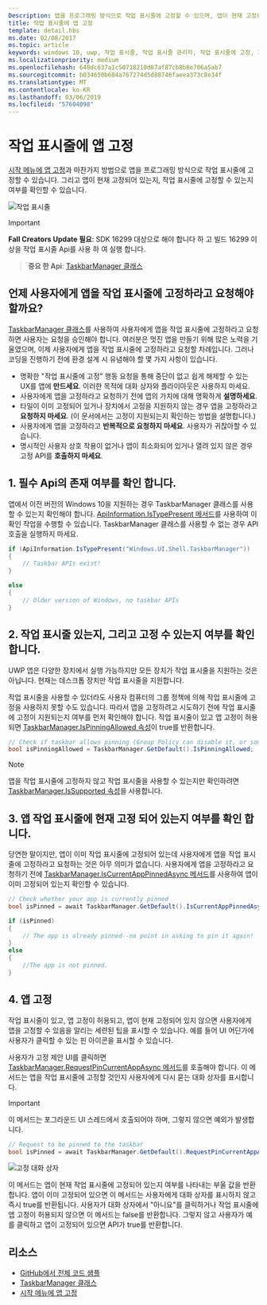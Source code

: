 ```yaml
---
Description: 앱을 프로그래밍 방식으로 작업 표시줄에 고정할 수 있으며, 앱이 현재 고정되어 있는지 확인할 수 있습니다.
title: 작업 표시줄에 앱 고정
template: detail.hbs
ms.date: 02/08/2017
ms.topic: article
keywords: windows 10, uwp, 작업 표시줄, 작업 표시줄 관리자, 작업 표시줄에 고정, 기본 타일
ms.localizationpriority: medium
ms.openlocfilehash: 640dc637a1c50718210d87af87cb8b8e706a5ab7
ms.sourcegitcommit: b034650b684a767274d5d88746faeea373c8e34f
ms.translationtype: MT
ms.contentlocale: ko-KR
ms.lasthandoff: 03/06/2019
ms.locfileid: "57604098"
---
```

# <a name="pin-your-app-to-the-taskbar"></a>작업 표시줄에 앱 고정

[시작 메뉴에 앱 고정](tiles-and-notifications/primary-tile-apis.md)과 마찬가지 방법으로 앱을 프로그래밍 방식으로 작업 표시줄에 고정할 수 있습니다. 그리고 앱이 현재 고정되어 있는지, 작업 표시줄에 고정할 수 있는지 여부를 확인할 수 있습니다. 

![작업 표시줄](images/taskbar/taskbar.png)

> [!IMPORTANT]
> **Fall Creators Update 필요**: SDK 16299 대상으로 해야 합니다 하 고 빌드 16299 이상을 작업 표시줄 Api를 사용 하 여 실행 합니다.

> **중요 한 Api**: [TaskbarManager 클래스](https://docs.microsoft.com/uwp/api/windows.ui.shell.taskbarmanager) 


## <a name="when-should-you-ask-the-user-to-pin-your-app-to-the-taskbar"></a>언제 사용자에게 앱을 작업 표시줄에 고정하라고 요청해야 할까요? 

[TaskbarManager 클래스](https://docs.microsoft.com/uwp/api/windows.ui.shell.taskbarmanager)를 사용하여 사용자에게 앱을 작업 표시줄에 고정하라고 요청하면 사용자는 요청을 승인해야 합니다. 여러분은 멋진 앱을 만들기 위해 많은 노력을 기울였으며, 이제 사용자에게 앱을 작업 표시줄에 고정하라고 요청할 차례입니다. 그러나 코딩을 진행하기 전에 환경 설계 시 유념해야 할 몇 가지 사항이 있습니다.

* 명확한 "작업 표시줄에 고정" 행동 요청을 통해 중단이 없고 쉽게 해제할 수 있는 UX를 앱에 **만드세요**. 이러한 목적에 대화 상자와 플라이아웃은 사용하지 마세요. 
* 사용자에게 앱을 고정하라고 요청하기 전에 앱의 가치에 대해 명확하게 **설명하세요**.
* 타일이 이미 고정되어 있거나 장치에서 고정을 지원하지 않는 경우 앱을 고정하라고 **요청하지 마세요**. (이 문서에서는 고정이 지원되는지 확인하는 방법을 설명합니다.)
* 사용자에게 앱을 고정하라고 **반복적으로 요청하지 마세요**. 사용자가 귀찮아할 수 있습니다.
* 명시적인 사용자 상호 작용이 없거나 앱이 최소화되어 있거나 열려 있지 않은 경우 고정 API를 **호출하지 마세요**.


## <a name="1-check-whether-the-required-apis-exist"></a>1. 필수 Api의 존재 여부를 확인 합니다.

앱에서 이전 버전의 Windows 10을 지원하는 경우 TaskbarManager 클래스를 사용할 수 있는지 확인해야 합니다. [ApiInformation.IsTypePresent 메서드](https://docs.microsoft.com/en-us/uwp/api/windows.foundation.metadata.apiinformation#Windows_Foundation_Metadata_ApiInformation_IsTypePresent_System_String_)를 사용하여 이 확인 작업을 수행할 수 있습니다. TaskbarManager 클래스를 사용할 수 없는 경우 API 호출을 실행하지 마세요.

```csharp
if (ApiInformation.IsTypePresent("Windows.UI.Shell.TaskbarManager"))
{
    // Taskbar APIs exist!
}

else
{
    // Older version of Windows, no taskbar APIs
}
```


## <a name="2-check-whether-taskbar-is-present-and-allows-pinning"></a>2. 작업 표시줄 있는지, 그리고 고정 수 있는지 여부를 확인 합니다.

UWP 앱은 다양한 장치에서 실행 가능하지만 모든 장치가 작업 표시줄을 지원하는 것은 아닙니다. 현재는 데스크톱 장치만 작업 표시줄을 지원합니다. 

작업 표시줄을 사용할 수 있더라도 사용자 컴퓨터의 그룹 정책에 의해 작업 표시줄에 고정을 사용하지 못할 수도 있습니다. 따라서 앱을 고정하려고 시도하기 전에 작업 표시줄에 고정이 지원되는지 여부를 먼저 확인해야 합니다. 작업 표시줄이 있고 앱 고정이 허용되면 [TaskbarManager.IsPinningAllowed 속성](https://docs.microsoft.com/uwp/api/windows.ui.shell.taskbarmanager.IsPinningAllowed)이 true를 반환합니다. 

```csharp
// Check if taskbar allows pinning (Group Policy can disable it, or some device families don't have taskbar)
bool isPinningAllowed = TaskbarManager.GetDefault().IsPinningAllowed;
```

> [!NOTE]
> 앱을 작업 표시줄에 고정하지 않고 작업 표시줄을 사용할 수 있는지만 확인하려면 [TaskbarManager.IsSupported 속성](https://docs.microsoft.com/uwp/api/windows.ui.shell.taskbarmanager.IsSupported)을 사용합니다.


## <a name="3-check-whether-your-app-is-currently-pinned-to-the-taskbar"></a>3. 앱 작업 표시줄에 현재 고정 되어 있는지 여부를 확인 합니다.

당연한 말이지만, 앱이 이미 작업 표시줄에 고정되어 있는데 사용자에게 앱을 작업 표시줄에 고정하라고 요청하는 것은 아무 의미가 없습니다. 사용자에게 앱을 고정하라고 요청하기 전에 [TaskbarManager.IsCurrentAppPinnedAsync 메서드](https://docs.microsoft.com/uwp/api/windows.ui.shell.taskbarmanager.IsCurrentAppPinnedAsync)를 사용하여 앱이 이미 고정되어 있는지 확인할 수 있습니다.

```csharp
// Check whether your app is currently pinned
bool isPinned = await TaskbarManager.GetDefault().IsCurrentAppPinnedAsync();

if (isPinned)
{
    // The app is already pinned--no point in asking to pin it again!
}
else 
{
    //The app is not pinned. 
}
```


##  <a name="4-pin-your-app"></a>4. 앱 고정

작업 표시줄이 있고, 앱 고정이 허용되고, 앱이 현재 고정되어 있지 않으면 사용자에게 앱을 고정할 수 있음을 알리는 세련된 팁을 표시할 수 있습니다. 예를 들어 UI 어딘가에 사용자가 클릭할 수 있는 핀 아이콘을 표시할 수 있습니다. 

사용자가 고정 제안 UI를 클릭하면 [TaskbarManager.RequestPinCurrentAppAsync 메서드](https://docs.microsoft.com/uwp/api/windows.ui.shell.taskbarmanager.RequestPinCurrentAppAsync)를 호출해야 합니다. 이 메서드는 앱을 작업 표시줄에 고정할 것인지 사용자에게 다시 묻는 대화 상자를 표시합니다.

> [!IMPORTANT]
> 이 메서드는 포그라운드 UI 스레드에서 호출되어야 하며, 그렇지 않으면 예외가 발생합니다.

```csharp
// Request to be pinned to the taskbar
bool isPinned = await TaskbarManager.GetDefault().RequestPinCurrentAppAsync();
```

![고정 대화 상자](images/taskbar/pin-dialog.png)

이 메서드는 앱이 현재 작업 표시줄에 고정되어 있는지 여부를 나타내는 부울 값을 반환합니다. 앱이 이미 고정되어 있으면 이 메서드는 사용자에게 대화 상자를 표시하지 않고 즉시 true를 반환됩니다. 사용자가 대화 상자에서 "아니요"를 클릭하거나 작업 표시줄에 앱 고정이 허용되지 않으면 이 메서드는 false를 반환합니다. 그렇지 않고 사용자가 예를 클릭하고 앱이 고정되어 있으면 API가 true를 반환합니다.


## <a name="resources"></a>리소스

* [GitHub에서 전체 코드 샘플](https://github.com/WindowsNotifications/quickstart-pin-to-taskbar)
* [TaskbarManager 클래스](https://docs.microsoft.com/uwp/api/windows.ui.shell.taskbarmanager)
* [시작 메뉴에 앱 고정](tiles-and-notifications/primary-tile-apis.md)